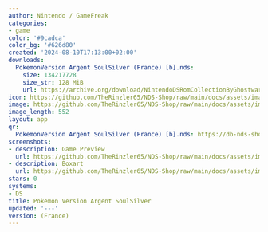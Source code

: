 ```yaml
---
author: Nintendo / GameFreak
categories:
- game
color: '#9cadca'
color_bg: '#626d80'
created: '2024-08-10T17:13:00+02:00'
downloads:
  PokemonVersion Argent SoulSilver (France) [b].nds:
    size: 134217728
    size_str: 128 MiB
    url: https://archive.org/download/NintendoDSRomCollectionByGhostware/PokemonVersion%20Argent%20SoulSilver%20%28France%29%20%5Bb%5D.nds
icon: https://github.com/TheRinzler65/NDS-Shop/raw/main/docs/assets/images/icons/pokemonargent.png
image: https://github.com/TheRinzler65/NDS-Shop/raw/main/docs/assets/images/icons/pokemonargent.png
image_length: 552
layout: app
qr:
  PokemonVersion Argent SoulSilver (France) [b].nds: https://db-nds-shop.netlify.app/assets/images/qr/pokemonversion-argent-soulsilver-france-b-nds.png
screenshots:
- description: Game Preview
  url: https://github.com/TheRinzler65/NDS-Shop/raw/main/docs/assets/images/screenshots/pokemonargent/pokemonargent.png
- description: Boxart
  url: https://github.com/TheRinzler65/NDS-Shop/raw/main/docs/assets/images/boxart/PokemonVersion%20Argent%20SoulSilver%20(France)%20%5Bb%5D.nds).png
stars: 0
systems:
- DS
title: Pokemon Version Argent SoulSilver
updated: '---'
version: (France)
---
```

